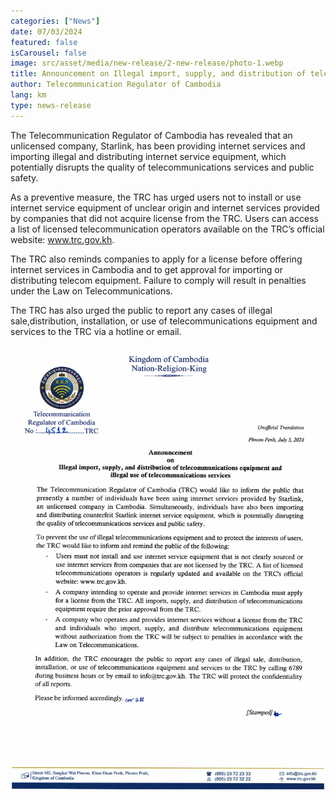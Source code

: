 ```yaml
---
categories: ["News"]
date: 07/03/2024
featured: false
isCarousel: false
image: src/asset/media/new-release/2-new-release/photo-1.webp
title: Announcement on Illegal import, supply, and distribution of telecommunications equipment and illegal use of telecommunications services
author: Telecommunication Regulator of Cambodia
lang: km
type: news-release
---
```


The Telecommunication Regulator of Cambodia has revealed that an unlicensed company, Starlink, has been providing internet services and importing illegal and distributing internet service equipment, which potentially disrupts the quality of telecommunications services and public safety.

As a preventive measure, the TRC has urged users not to install or use internet service equipment of unclear origin and internet services provided by companies that did not acquire license from the TRC. Users can access a list of licensed telecommunication operators available on the TRC’s official website: www.trc.gov.kh.

The TRC also reminds companies to apply for a license before offering internet services in Cambodia and to get approval for importing or distributing telecom equipment. Failure to comply will result in penalties under the Law on Telecommunications.

The TRC has also urged the public to report any cases of illegal sale,distribution, installation, or use of telecommunications equipment and services to the TRC via a hotline or email.

![photo 1](src/asset/media/news-release/2-news-release/photo-1.webp)
